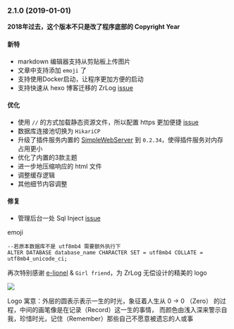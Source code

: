### 2.1.0 (2019-01-01)

**2018年过去，这个版本不只是改了程序底部的 Copyright Year**

#### 新特

- markdown 编辑器支持从剪贴板上传图片
- 文章中支持添加 `emoji` 了    
- 支持使用Docker启动，让程序更加方便的启动
- 支持快速从 hexo 博客迁移的 ZrLog [issue](https://gitee.com/94fzb/zrlog/issues/IL0U7)


#### 优化

- 使用 `//` 的方式加载静态资源文件，所以配置 https 更加便捷  [issue](https://gitee.com/94fzb/zrlog/issues/IMDM1)
- 数据库连接池切换为 `HikariCP`
- 升级了插件服务内置的 [SimpleWebServer](https://gitee.com/94fzb/simplewebserver) 到 `0.2.34`，使得插件服务对内存占用更小
- 优化了内置的3款主题
- 进一步地压缩响应的 html 文件
- 调整缓存逻辑
- 其他细节内容调整

#### 修复

- 管理后台一处 Sql Inject [issue](https://github.com/94fzb/zrlog/issues/37)
 

emoji

```
--若原本数据库不是 utf8mb4 需要额外执行下
ALTER DATABASE database_name CHARACTER SET = utf8mb4 COLLATE = utf8mb4_unicode_ci;
```

再次特别感谢 [e-lionel](https://github.com/e-lionel) & `Girl friend`，为 ZrLog 无偿设计的精美的 logo

![](https://xiaochun-blog.zrlog.com/attached/image/20190102/20190102000103_48.png)

Logo 寓意：外层的圆表示表示一生的时光，象征着人生从 0 -> 0 （Zero） 的过程，中间的画笔像是在记录（Record）这一生的事情，
而颜色由浅入深来警示自我，珍惜时光，记住（Remember）那些自己不愿意被遗忘的人或事
